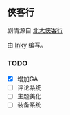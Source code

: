 ## 侠客行

剧情源自 [北大侠客行](http://pkuxkx.com/)

由 [Inky](https://github.com/inkle/inky) 编写。

### TODO

- [x] 增加GA
- [ ] 评论系统
- [ ] 主题美化
- [ ] 装备系统
